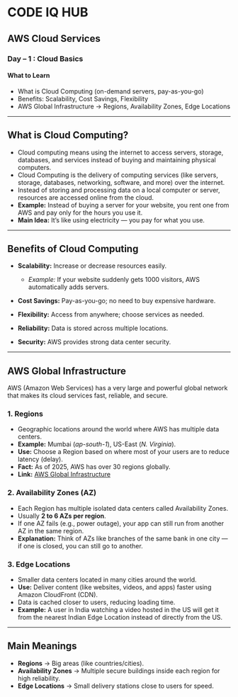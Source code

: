 # CODE IQ HUB

## AWS Cloud Services  

### Day – 1 : Cloud Basics  

#### What to Learn  
- What is Cloud Computing (on-demand servers, pay-as-you-go)  
- Benefits: Scalability, Cost Savings, Flexibility  
- AWS Global Infrastructure → Regions, Availability Zones, Edge Locations  

---

## What is Cloud Computing?  

- Cloud computing means using the internet to access servers, storage, databases, and services instead of buying and maintaining physical computers.  
- Cloud Computing is the delivery of computing services (like servers, storage, databases, networking, software, and more) over the internet.  
- Instead of storing and processing data on a local computer or server, resources are accessed online from the cloud.  
- **Example:** Instead of buying a server for your website, you rent one from AWS and pay only for the hours you use it.  
- **Main Idea:** It’s like using electricity — you pay for what you use.  

---

## Benefits of Cloud Computing  

- **Scalability:** Increase or decrease resources easily.  
  - *Example:* If your website suddenly gets 1000 visitors, AWS automatically adds servers.  

- **Cost Savings:** Pay-as-you-go; no need to buy expensive hardware.  

- **Flexibility:** Access from anywhere; choose services as needed.  

- **Reliability:** Data is stored across multiple locations.  

- **Security:** AWS provides strong data center security.  

---

## AWS Global Infrastructure  

AWS (Amazon Web Services) has a very large and powerful global network that makes its cloud services fast, reliable, and secure.  

### 1. Regions  
- Geographic locations around the world where AWS has multiple data centers.  
- **Example:** Mumbai (*ap-south-1*), US-East (*N. Virginia*).  
- **Use:** Choose a Region based on where most of your users are to reduce latency (delay).  
- **Fact:** As of 2025, AWS has over 30 regions globally.  
- **Link:** [AWS Global Infrastructure](https://aws.amazon.com/about-aws/global-infrastructure/)  

### 2. Availability Zones (AZ)  
- Each Region has multiple isolated data centers called Availability Zones.  
- Usually **2 to 6 AZs per region**.  
- If one AZ fails (e.g., power outage), your app can still run from another AZ in the same region.  
- **Explanation:** Think of AZs like branches of the same bank in one city — if one is closed, you can still go to another.  

### 3. Edge Locations  
- Smaller data centers located in many cities around the world.  
- **Use:** Deliver content (like websites, videos, and apps) faster using Amazon CloudFront (CDN).  
- Data is cached closer to users, reducing loading time.  
- **Example:** A user in India watching a video hosted in the US will get it from the nearest Indian Edge Location instead of directly from the US.  

---

## Main Meanings  
- **Regions** → Big areas (like countries/cities).  
- **Availability Zones** → Multiple secure buildings inside each region for high reliability.  
- **Edge Locations** → Small delivery stations close to users for speed.  
